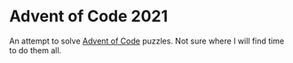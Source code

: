 # Advent of Code 2021

An attempt to solve [Advent of Code](https://adventofcode.com/) puzzles. Not sure where I will find time to do them all.
